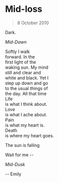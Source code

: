 # Mid-loss

> 8 October 2010

Dark.

_Mid-Dawn_

Softly I walk  
forward. In the  
first light of the  
waking sun. My mind  
still and clear and  
white and black. Yet I  
step up down and go  
to the usual things of  
the day. All that time  
Life  
is what I think about.  
Love  
is what I ache about.  
Pain  
is what my heart is.  
Death  
is where my heart goes.  

The sun is falling

Wait for me --

_Mid-Dusk_

-- Emily
